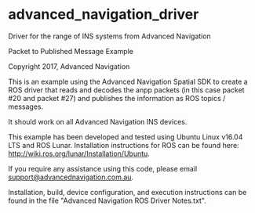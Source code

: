 # advanced_navigation_driver
Driver for the range of INS systems from Advanced Navigation

Packet to Published Message Example

Copyright 2017, Advanced Navigation

This is an example using the Advanced Navigation Spatial SDK to create a ROS driver that reads and decodes the anpp packets (in this case packet #20 and packet #27) and publishes the information as ROS topics / messages. 

It should work on all Advanced Navigation INS devices.

This example has been developed and tested using Ubuntu Linux v16.04 LTS and ROS Lunar. Installation instructions for ROS can be found here: http://wiki.ros.org/lunar/Installation/Ubuntu.

If you require any assistance using this code, please email support@advancednavigation.com.au.

Installation, build, device configuration, and execution instructions can be found in the file "Advanced Navigation ROS Driver Notes.txt". 

